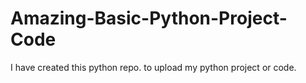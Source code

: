 # Amazing-Basic-Python-Project-Code
I have created this python repo. to upload my python project or code.
